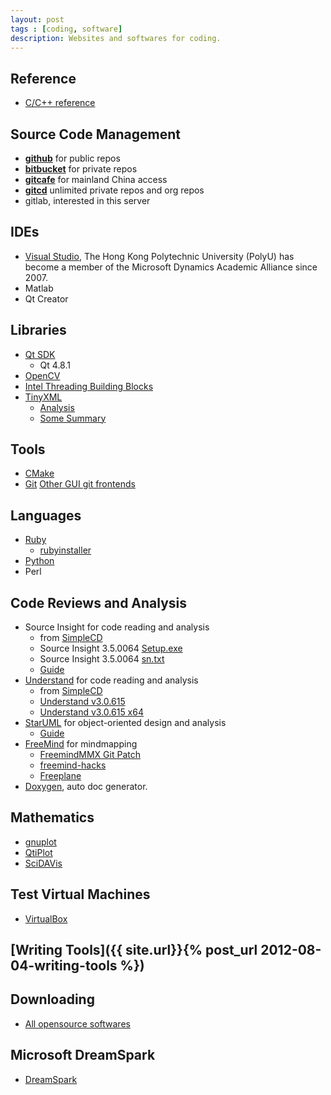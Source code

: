 ```yaml
---
layout: post
tags : [coding, software]
description: Websites and softwares for coding.
---
```


## Reference

+ [C/C++ reference](http://en.cppreference.com/w/)

## Source Code Management
+ [__github__](https://github.com/quxiaofeng) for public repos    
+ [__bitbucket__](https://bitbucket.org/quxiaofeng) for private repos     
+ [__gitcafe__](http://gitcafe.com/quxiaofeng) for mainland China access  
+ [__gitcd__](http://gitcd.com/user.htm?name=quxiaofeng) unlimited private repos and org repos  
+ gitlab, interested in this server

## IDEs  
+ [Visual Studio](http://e5.onthehub.com/WebStore/OfferingsOfMajorVersionList.aspx?ws=d0ea765b-816f-e011-971f-0030487d8897&vsro=8&pmv=540786e5-43e4-de11-a13b-0030487d8897&cmi_mnuMain=bdba23cf-e05e-e011-971f-0030487d8897), The Hong Kong Polytechnic University (PolyU) has become a member of the Microsoft Dynamics Academic Alliance since 2007.    
+ Matlab    
+ Qt Creator
  
## Libraries
+ [Qt SDK](http://qt-project.org/downloads)    
  - Qt 4.8.1  
+ [OpenCV](http://www.opencv.org)     
+ [Intel Threading Building Blocks](http://threadingbuildingblocks.org/)  
+ [TinyXML](http://www.grinninglizard.com/tinyxml/)    
  - [Analysis](http://panpan.blog.51cto.com/489034/104961/)  
  - [Some Summary](http://www.cnblogs.com/freecoder/archive/2006/08/07/TinyXmlStapleA.html)    

## Tools  
+ [CMake](http://www.cmake.org/)  
+ [Git](http://git-scm.com/)
[Other GUI git frontends](http://maketecheasier.com/6-useful-graphical-git-client-for-linux/2012/01/18)
  
## Languages  
+ [Ruby](http://www.ruby-lang.org/en/)  
  - [rubyinstaller](http://rubyinstaller.org/)  
+ [Python](http://www.python.org/download/releases/)
+ Perl  

## Code Reviews and Analysis  
+ Source Insight for code reading and analysis  
  - from [SimpleCD](http://simplecd.org/id/175769)  
  - Source Insight 3.5.0064 [Setup.exe](ed2k://|file|%5BSource.Insight.3.5.0064%5D.%5BSource.Insight.3.5.0064%5D.%5BSource.Insight.3.5.0064%5D.%5BSource.Insight.3.5.0064%5D.%5BSource.Insight.3.5.0064%5D.%5BSource.Insight.3.5.0064%5D.%5BSource.Insight.3.5.0064%5D.%5BSource.Insight.3.5.0064%5D.Si3564Setup.exe|5267968|33e259d0b0783bbcf2dc8c744535137e|h=uddt4fswbxal53rggydl5gutm5mcy2l3|/)  
  - Source Insight 3.5.0064 [sn.txt](ed2k://|file|%5BSource.Insight.3.5.0064%5D.%5BSource.Insight.3.5.0064%5D.%5BSource.Insight.3.5.0064%5D.%5BSource.Insight.3.5.0064%5D.%5BSource.Insight.3.5.0064%5D.%5BSource.Insight.3.5.0064%5D.%5BSource.Insight.3.5.0064%5D.%5BSource.Insight.3.5.0064%5D.sn.txt|19|9cb3097c1386926b48260f6ef92c529b|h=mxms2uuceo5jreutn6wbrdi53dqmicb6|/)  
  - [Guide](ed2k://|file|SourceInsight%E4%BB%A3%E7%A0%81%E7%BC%96%E5%86%99%E8%BE%85%E5%8A%A9%E5%B7%A5%E5%85%B7V1.0%E7%9A%84%E4%BD%BF%E7%94%A8.rar|83280|8a3e502abcae10f5f5f2c53332f1d336|h=3sgpolkqkwygcddnd66kbmcyaldaz7l2|/)  
+ [Understand](http://www.scitools.com/) for code reading and analysis  
  - from [SimpleCD](http://simplecd.org/id/2925198)  
  - [Understand v3.0.615](ed2k://|file|%5B%E4%BB%A3%E7%A0%81%E9%98%85%E8%AF%BB%E5%B7%A5%E5%85%B7%5D.Scientific.Toolworks.Understand.v3.0.615.Incl.Keygen-Lz0.zip|107664445|c0f897e3a1cb7e2f6b903e7b186d9358|h=vgarpfnbwpqsdgmy4tlh2sl7sy4hjywx|/)  
  - [Understand v3.0.615 x64](ed2k://|file|%5B%E4%BB%A3%E7%A0%81%E9%98%85%E8%AF%BB%E5%B7%A5%E5%85%B7%5D.Scientific.Toolworks.Understand.v3.0.615.X64.Incl.Keygen-Lz0.zip|129783765|316b5e721b693fbce4a769c495baf6d2|h=p23dhgowtxlaohexkj5455krvpai2c2n|/)  
+ [StarUML](http://staruml.sourceforge.net/en/) for object-oriented design and analysis  
  - [Guide](ed2k://|file|UMLChina%E8%AE%B2%E5%BA%A7%E5%BD%95%E9%9F%B3%E5%92%8C%E5%B9%BB%E7%81%AF20080528%E9%82%B1%E9%83%81%E6%83%A0%E5%BC%80%E6%BA%90StarUML%E5%BB%BA%E6%A8%A1%E5%AE%9E%E6%88%98.rar|76500557|553afbaaf1113bc8664a7d91e0a3618c|h=hzci6suxy3caoupk6p6i4sja53vkurha|/)  
+ [FreeMind](http://freemind.sourceforge.net/wiki/index.php/Main_Page) for mindmapping  
  - [FreemindMMX Git Patch](http://redmine.ossxp.com/redmine/projects/freemind-mmx/wiki/IndexEn)  
  - [freemind-hacks](https://github.com/ossxp-com/freemind-hacks)  
  - [Freeplane](http://freeplane.sourceforge.net/wiki/index.php/Main_Page)  
+ [Doxygen](http://www.stack.nl/~dimitri/doxygen/docblocks.html), auto doc generator.

## Mathematics
+ [gnuplot](http://www.gnuplot.info/)  
+ [QtiPlot](http://soft.proindependent.com/qtiplot.html)  
+ [SciDAVis](http://scidavis.sourceforge.net/about/index.html)

## Test Virtual Machines

+ [VirtualBox](https://www.virtualbox.org/wiki/Downloads)

## [Writing Tools]({{ site.url}}{% post_url 2012-08-04-writing-tools %})

## Downloading

+ [All opensource softwares](http://ftp.heanet.ie/mirrors/)

## Microsoft DreamSpark

+ [DreamSpark](http://e5.onthehub.com/WebStore/ProductsByMajorVersionList.aspx?ws=d0ea765b-816f-e011-971f-0030487d8897&vsro=8&JSEnabled=1)

